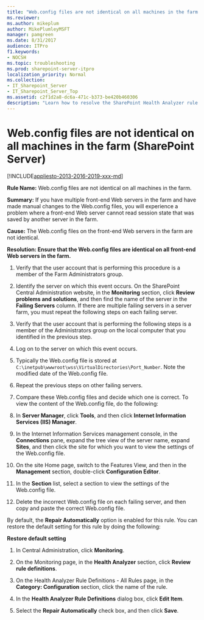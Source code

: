 ```yaml
---
title: "Web.config files are not identical on all machines in the farm (SharePoint Server)"
ms.reviewer: 
ms.author: mikeplum
author: MikePlumleyMSFT
manager: pamgreen
ms.date: 8/31/2017
audience: ITPro
f1.keywords:
- NOCSH
ms.topic: troubleshooting
ms.prod: sharepoint-server-itpro
localization_priority: Normal
ms.collection:
- IT_Sharepoint_Server
- IT_Sharepoint_Server_Top
ms.assetid: c2f1d2a8-dc6a-471c-b373-be420b460306
description: "Learn how to resolve the SharePoint Health Analyzer rule: Web.config files are not identical on all machines in the farm, for SharePoint Server."
---
```


# Web.config files are not identical on all machines in the farm (SharePoint Server)

[!INCLUDE[appliesto-2013-2016-2019-xxx-md](../includes/appliesto-2013-2016-2019-xxx-md.md)] 
  
 **Rule Name:** Web.config files are not identical on all machines in the farm. 
  
 **Summary:** If you have multiple front-end Web servers in the farm and have made manual changes to the Web.config files, you will experience a problem where a front-end Web server cannot read session state that was saved by another server in the farm. 
  
 **Cause:** The Web.config files on the front-end Web servers in the farm are not identical. 
  
 **Resolution: Ensure that the Web.config files are identical on all front-end Web servers in the farm.**
  
1. Verify that the user account that is performing this procedure is a member of the Farm Administrators group.
    
2. Identify the server on which this event occurs. On the SharePoint Central Administration website, in the **Monitoring** section, click **Review problems and solutions**, and then find the name of the server in the **Failing Servers** column. If there are multiple failing servers in a server farm, you must repeat the following steps on each failing server. 
    
3. Verify that the user account that is performing the following steps is a member of the Administrators group on the local computer that you identified in the previous step.
    
4. Log on to the server on which this event occurs.
    
5. Typically the Web.config file is stored at  `C:\inetpub\wwwroot\wss\VirtualDirectories\Port_Number`. Note the modified date of the Web.config file.
    
6. Repeat the previous steps on other failing servers.
    
7. Compare these Web.config files and decide which one is correct. To view the content of the Web.config file, do the following:
    
1. In **Server Manager**, click **Tools**, and then click **Internet Information Services (IIS) Manager**.
    
2. In the Internet Information Services management console, in the **Connections** pane, expand the tree view of the server name, expand **Sites**, and then click the site for which you want to view the settings of the Web.config file.
    
3. On the site Home page, switch to the Features View, and then in the **Management** section, double-click **Configuration Editor**.
    
4. In the **Section** list, select a section to view the settings of the Web.config file. 
    
8. Delete the incorrect Web.config file on each failing server, and then copy and paste the correct Web.config file.
    
By default, the **Repair Automatically** option is enabled for this rule. You can restore the default setting for this rule by doing the following: 
  
 **Restore default setting**
  
1. In Central Administration, click **Monitoring**.
    
2. On the Monitoring page, in the **Health Analyzer** section, click **Review rule definitions**.
    
3. On the Health Analyzer Rule Definitions - All Rules page, in the **Category: Configuration** section, click the name of the rule. 
    
4. In the **Health Analyzer Rule Definitions** dialog box, click **Edit Item**.
    
5. Select the **Repair Automatically** check box, and then click **Save**.
    

